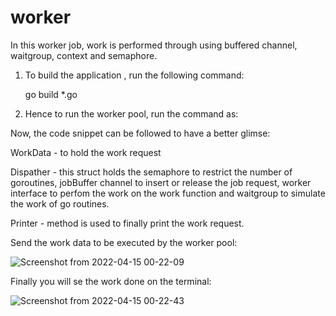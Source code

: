 # worker
In this worker job, work is performed through using buffered channel, waitgroup, context and semaphore.

1. To build the application , run the following command:

    go build *.go

2. Hence to run the worker pool, run the command as:

Now, the code snippet can be followed to have a better glimse:

WorkData - to hold the work request

Dispather - this struct holds the semaphore to restrict the number of goroutines, jobBuffer channel to insert or release the job request, worker interface to perfom the work on the work function and waitgroup to simulate the work of go routines.

Printer - method is used to finally print the work request.


Send the work data to be executed by the worker pool:

![Screenshot from 2022-04-15 00-22-09](https://user-images.githubusercontent.com/48493235/163457814-04badea6-f0ca-480b-84c6-2ff70ab77cbb.png)

Finally you will se the work done on the terminal:

![Screenshot from 2022-04-15 00-22-43](https://user-images.githubusercontent.com/48493235/163457639-04e3c9ef-3d89-4c04-8ea2-8f45152aa05f.png)



